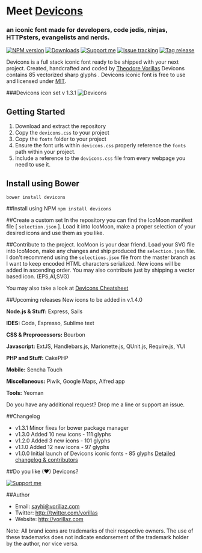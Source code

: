 # Meet  [Devicons](http://vorillaz.github.io/devicons/)
### an iconic font made for developers, code jedis, ninjas, HTTPsters, evangelists and nerds.

[![NPM version][npm-image]][npm-url] 
[![Downloads][downloads-image]][npm-url] 
[![Support me][gittip-image]][gittip-url] 
[![Issue tracking][issues-image]][issues-url]
[![Tag release][tag-release]][tags-url]

Devicons is a full stack iconic font ready to be shipped with your next project. Created, handcrafted and coded by [Theodore Vorillas](http://twitter.com/vorillas) Devicons contains 85 vectorized sharp glyphs .
Devicons iconic font is free to use and licensed under [MIT](http://opensource.org/licenses/MIT).  


###Devicons icon set v 1.3.1
![Devicons](http://i.imgur.com/nTQC2my.png)


## Getting Started

 1. Download and extract the repository
 2. Copy the `devicons.css` to your project
 3. Copy the `fonts` folder to your project
 4. Ensure the font urls within `devicons.css` properly reference the `fonts` path within your project.
 5. Include a reference to the `devicons.css` file from every webpage you need to use it.

## Install using Bower

`bower install devicons`

##Install using NPM
`npm install devicons`

##Create a custom set
In the repository you can find the IcoMoon manifest file [ `selection.json` ]. Load it into IcoMoon, make a proper selection of your desired icons and use them as you like.

##Contribute to the project.
IcoMoon is your dear friend. Load your SVG file into IcoMoon, make any changes and ship produced the `selection.json` file. I don't recommend using the `selections.json` file from the master branch as I want to keep encoded HTML characters serialized. New icons will be added in ascending order. You may also contribute just by shipping a vector based icon. (EPS,AI,SVG)


You may also take a look at [Devicons Cheatsheet](http://vorillaz.github.io/devicons/#cheat)

##Upcoming releases
New icons to be added in v.1.4.0

**Node.js & Stuff:** Express, Sails

**IDES:** Coda, Espresso, Sublime text

**CSS & Preprocessors:** Bourbon

**Javascript:** ExtJS, Handlebars.js, Marionette.js, QUnit.js, Require.js, YUI

**PHP and Stuff:** CakePHP

**Mobile:** Sencha Touch

**Miscellaneous:** Piwik, Google Maps, Alfred app

**Tools:** Yeoman

Do you have any additional request? Drop me a line or support an issue.



##Changelog
- v1.3.1 Minor fixes for bower package manager
- v1.3.0 Added 10 new icons - 111 glyphs 
- v1.2.0 Added 3 new icons - 101 glyphs 
- v1.1.0 Added 12 new icons - 97 glyphs 
- v1.0.0 Initial launch of Devicons iconic fonts - 85 glyphs 
[Detailed changelog & contributors](/CHANGELOG.md)


##Do you like (♥) Devicons? 

[![Support me][gittip-image]][gittip-url] 


##Author
- Email: sayhi@vorillaz.com
- Twitter: http://twitter.com/vorillas
- Website: http://vorillaz.com

Note: All brand icons are trademarks of their respective owners. The use of these trademarks does not indicate endorsement of the trademark holder by the author, nor vice versa.




[gittip-url]: https://www.gittip.com/vorillaz/
[gittip-image]: http://img.shields.io/gittip/vorillaz.svg

[downloads-image]: http://img.shields.io/npm/dm/devicons.svg
[npm-url]: https://npmjs.org/package/devicons
[npm-image]: http://img.shields.io/npm/v/devicons.svg


[issues-url]: https://github.com/vorillaz/devicons/issues
[issues-image]: http://img.shields.io/github/issues/vorillaz/devicons.svg

[tag-release]: http://img.shields.io/github/tag/vorillaz/devicons.svg
[tags-url]: https://github.com/vorillaz/devicons/releases
